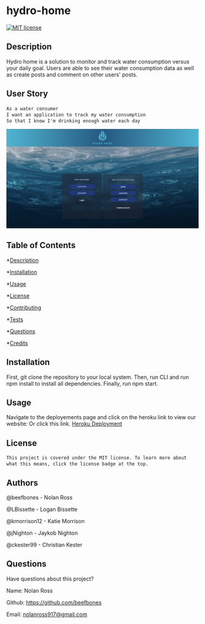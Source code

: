 # hydro-home

  [![MIT license](https://img.shields.io/badge/License-MIT-blue.svg)](https://lbesson.mit-license.org/)

  ## Description
  Hydro home is a solution to monitor and track water consumption versus your daily goal. Users are able to see their water consumption data as well as create posts and comment on other users' posts.

  ## User Story
    As a water consumer
    I want an application to track my water consumption
    So that I know I'm drinking enough water each day

![Hydro Home Screenshot](./public/images/screenshot.png)

  ## Table of Contents

  *[Description](#description)

  *[Installation](#installation)

  *[Usage](#usage)

  *[License](#license)

  *[Contributing](#contributing)

  *[Tests](#tests)

  *[Questions](#questions)

  *[Credits](credits)

  ## Installation
  First, git clone the repository to your local system. Then, run CLI and run npm install to install all dependencies. Finally, run npm start.

  ## Usage
  Navigate to the deployements page and click on the heroku link to view our website: Or click this link.
  [Heroku Deployment](https://ancient-anchorage-85467.herokuapp.com/login)

  ## License
    This project is covered under the MIT license. To learn more about what this means, click the license badge at the top.

  ## Authors
  @beefbones - Nolan Ross

  @LBissette - Logan Bissette

  @kmorrison12 - Katie Morrison

  @jNighton - Jaykob Nighton

  @ckester99 - Christian Kester

  ## Questions
  Have questions about this project?

  Name: Nolan Ross

  Github: https://github.com/beefbones

  Email: nolanross917@gmail.com
  
